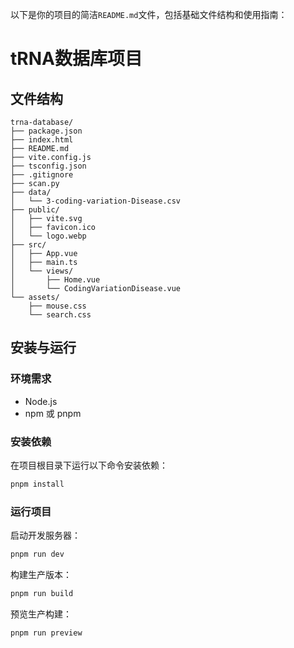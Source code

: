 以下是你的项目的简洁`README.md`文件，包括基础文件结构和使用指南：

# tRNA数据库项目

## 文件结构
```
trna-database/
├── package.json
├── index.html
├── README.md
├── vite.config.js
├── tsconfig.json
├── .gitignore
├── scan.py
├── data/
│   └── 3-coding-variation-Disease.csv
├── public/
│   ├── vite.svg
│   ├── favicon.ico
│   └── logo.webp
├── src/
│   ├── App.vue
│   ├── main.ts
│   └── views/
│       ├── Home.vue
│       └── CodingVariationDisease.vue
└── assets/
    ├── mouse.css
    └── search.css
```

## 安装与运行

### 环境需求

- Node.js
- npm 或 pnpm

### 安装依赖

在项目根目录下运行以下命令安装依赖：

```bash
pnpm install
```

### 运行项目

启动开发服务器：

```bash
pnpm run dev
```

构建生产版本：

```bash
pnpm run build
```

预览生产构建：

```bash
pnpm run preview
```

